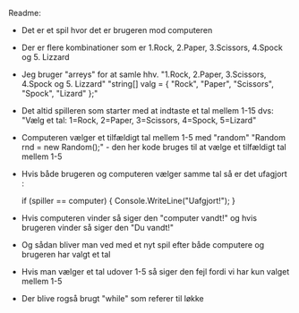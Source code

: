 Readme:

- Det er et spil hvor det er brugeren mod computeren

- Der er flere kombinationer som er 1.Rock, 2.Paper, 3.Scissors, 4.Spock og 5. Lizzard

- Jeg bruger "arreys" for at samle hhv. "1.Rock, 2.Paper, 3.Scissors, 4.Spock og 5. Lizzard"
"string[] valg = { "Rock", "Paper", "Scissors", "Spock", "Lizard" };"


- Det altid spilleren som starter med at indtaste et tal mellem 1-15
dvs: "Vælg et tal: 1=Rock, 2=Paper, 3=Scissors, 4=Spock, 5=Lizard"

- Computeren vælger et tilfældigt tal mellem 1-5 med "random"
"Random rnd = new Random();" - den her kode bruges til at vælge et tilfældigt tal mellem 1-5


- Hvis både brugeren og computeren vælger samme tal så er det ufagjort :

  if (spiller == computer)
            {
                Console.WriteLine("Uafgjort!");
            }

- Hvis computeren vinder så siger den "computer vandt!" og hvis brugeren vinder så siger den "Du vandt!"

- Og sådan bliver man ved med et nyt spil efter både computere og brugeren har valgt et tal 

- Hvis man vælger et tal udover 1-5 så siger den fejl fordi vi har kun valget mellem 1-5

- Der blive rogså brugt "while" som referer til løkke
